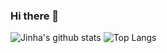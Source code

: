### Hi there 👋

![Jinha's github stats](https://github-readme-stats.vercel.app/api?username=KangJinha&show_icons=true)
![Top Langs](https://github-readme-stats.vercel.app/api/top-langs/?username=KangJinha&langs_count=10&layout=compact&theme=white)

<!--
**KangJinha/KangJinha** is a ✨ _special_ ✨ repository because its `README.md` (this file) appears on your GitHub profile.

Here are some ideas to get you started:

- 🔭 I’m currently working on ...
- 🌱 I’m currently learning ...
- 👯 I’m looking to collaborate on ...
- 🤔 I’m looking for help with ...
- 💬 Ask me about ...
- 📫 How to reach me: ...
- 😄 Pronouns: ...
- ⚡ Fun fact: ...
-->
